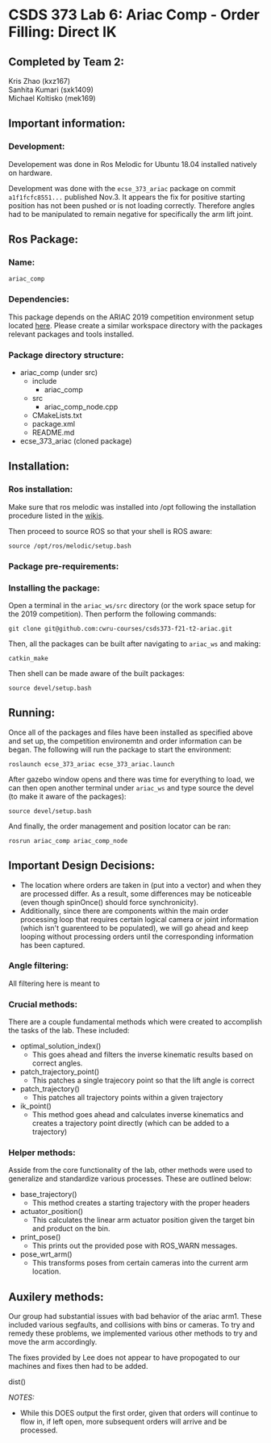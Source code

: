 # CSDS 373 Lab 6: Ariac Comp - Order Filling: Direct IK

## Completed by Team 2: 

Kris Zhao (kxz167)\
Sanhita Kumari (sxk1409)\
Michael Koltisko (mek169)

## Important information:

### Development:

Developement was done in Ros Melodic for Ubuntu 18.04 installed natively on hardware.

Development was done with the `ecse_373_ariac` package on commit `a1f1fcfc8551...` published Nov.3. It appears the fix for positive starting position has not been pushed or is not loading correctly. Therefore angles had to be manipulated to remain negative for specifically the arm lift joint. 

## Ros Package:

### Name:

```
ariac_comp
```

### Dependencies:

This package depends on the ARIAC 2019 competition environment setup located [here](https://bitbucket.org/osrf/ariac/wiki/2019/Home). Please create a similar workspace directory with the packages relevant packages and tools installed.

### Package directory structure:
- ariac_comp (under src)
    - include
        - ariac_comp
    - src
        - ariac_comp_node.cpp
    - CMakeLists.txt
    - package.xml
    - README.md
- ecse_373_ariac (cloned package)

## Installation:

### Ros installation:

Make sure that ros melodic was installed into /opt following the installation procedure listed in the [wikis](http://wiki.ros.org/melodic/Installation/Ubuntu).

Then proceed to source ROS so that your shell is ROS aware:

```
source /opt/ros/melodic/setup.bash
```

### Package pre-requirements:

### Installing the package:

Open a terminal in the `ariac_ws/src` directory (or the work space setup for the 2019 competition). Then perform the following commands:

```
git clone git@github.com:cwru-courses/csds373-f21-t2-ariac.git
```

Then, all the packages can be built after navigating to `ariac_ws` and making:

```
catkin_make
```

Then shell can be made aware of the built packages:

```
source devel/setup.bash
```

## Running:
Once all of the packages and files have been installed as specified above and set up, the competition environemtn and order information can be began. The following will run the package to start the environment:

``` 
roslaunch ecse_373_ariac ecse_373_ariac.launch
```

After gazebo window opens and there was time for everything to load, we can then open another terminal under `ariac_ws` and type source the devel (to make it aware of the packages):

```
source devel/setup.bash
```

And finally, the order management and position locator can be ran:

```
rosrun ariac_comp ariac_comp_node
```

## Important Design Decisions:

- The location where orders are taken in (put into a vector) and when they are processed differ. As a result, some differences may be noticeable (even though spinOnce() should force synchronicity).
- Additionally, since there are components within the main order processing loop that requires certain logical camera or joint information (which isn't guarenteed to be populated), we will go ahead and keep looping without processing orders until the corresponding information has been captured.

### Angle filtering:
All filtering here is meant to 

### Crucial methods:

There are a couple fundamental methods which were created to accomplish the tasks of the lab. These included:

- optimal_solution_index()
    - This goes ahead and filters the inverse kinematic results based on correct angles.
- patch_trajectory_point()
    - This patches a single trajecory point so that the lift angle is correct
- patch_trajectory()
    - This patches all trajectory points within a given trajectory
- ik_point()
    - This method goes ahead and calculates inverse kinematics and creates a trajectory point directly (which can be added to a trajectory)

### Helper methods:

Asside from the core functionality of the lab, other methods were used to generalize and standardize various processes. These are outlined below:

- base_trajectory()
    - This method creates a starting trajectory with the proper headers 
- actuator_position()
    - This calculates the linear arm actuator position given the target bin and product on the bin.
- print_pose()
    - This prints out the provided pose with ROS_WARN messages.
- pose_wrt_arm()
    - This transforms poses from certain cameras into the current arm location.



## Auxilery methods:
Our group had substantial issues with bad behavior of the ariac arm1. These included various segfaults, and collisions with bins or cameras. To try and remedy these problems, we implemented various other methods to try and move the arm accordingly.

The fixes provided by Lee does not appear to have propogated to our machines and fixes then had to be added.

dist()





*NOTES:* 
- While this DOES output the first order, given that orders will continue to flow in, if left open, more subsequent orders will arrive and be processed. 

